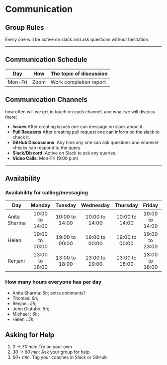 # Communication

## Group Rules

<!-- any general rules you'd like to set for your group? -->

Every one will be active on slack and ask questions without hesitation.

---

## Communication Schedule

| Day     | How  | The topic of discussion |
| ------- | :--: | ----------------------- |
| Mon-Fri | Zoom | Work completion report  |

## Communication Channels

how often will we get in touch on each channel, and what we will discuss there:

- **Issues**:After creating issues one can message on slack about it.
- **Pull Requests**:After creating pull request one can inform on the slack to
  check it.
- **GitHub Discussions**: Any time any one can ask questions and whoever checks
  can respond to the query
- **Slack/Discord**: Active on Slack to ask any queries.
- **Video Calls**: Mon-Fri (9:00 p.m)

---

## Availability

### Availability for calling/messaging

| Day          |     Monday     |    Tuesday     |   Wednesday    |    Thursday    |     Friday     |    Saturday    |     Sunday     |
| ------------ | :------------: | :------------: | :------------: | :------------: | :------------: | :------------: | :------------: |
| Anita Sharma | 10:00 to 14:00 | 10:00 to 14:00 | 10:00 to 14:00 | 10:00 to 14:00 | 10:00 to 14:00 |       NA       | 12:00 to 16:00 |
| Helen        | 19:00 to 00:00 | 19:00 to 00:00 | 19:00 to 00:00 | 19:00 to 00:00 | 19:00 to 23:00 | 10:00 to 15:00 | 12:00 to 16:00 |
| Renjani      | 13:00 to 18:00 | 13:00 to 18:00 | 13:00 to 19:00 | 13:00 to 18:00 | 13:00 to 18:00 |       NA       | 12:00 to 16:00 |

### How many hours everyone has per day

- Anita Sharma: _5h_; extra comments?
- Thomas: _6h_;
- Renjani: _5h_;
- John Olutubo: _5h_;
- Michael : _6h_;
- Helen : _5h_;

## Asking for Help

1. _0 -> 30 min_: Try on your own
2. _30 -> 60 min_: Ask your group for help
3. _60+ min_: Tag your coaches in Slack or GitHub
